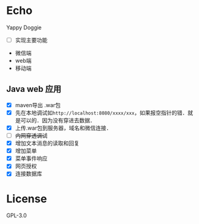 # Echo

Yappy Doggie



- [ ] 实现主要功能
- 微信端
- web端
- 移动端

## Java web 应用
- [x] maven导出 .war包
- [x] 先在本地调试如`http://localhost:8080/xxxx/xxx`，如果报空指针的错．就是可以的．因为没有穿进去数据．
- [x] 上传.war包到服务器，域名和微信连接．
- [ ] ~~内网穿透调试~~
- [x] 增加文本消息的读取和回复
- [x] 增加菜单
- [x] 菜单事件响应
- [x] 网页授权
- [x] 连接数据库
# License
GPL-3.0
